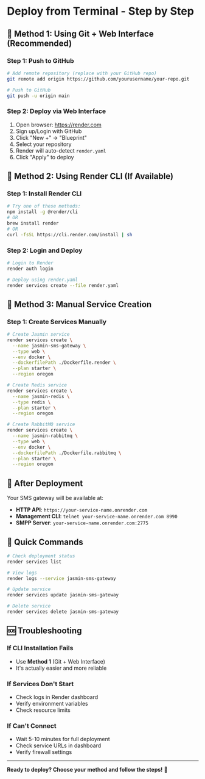 # Deploy from Terminal - Step by Step

## 🚀 **Method 1: Using Git + Web Interface (Recommended)**

### Step 1: Push to GitHub
```bash
# Add remote repository (replace with your GitHub repo)
git remote add origin https://github.com/yourusername/your-repo.git

# Push to GitHub
git push -u origin main
```

### Step 2: Deploy via Web Interface
1. Open browser: https://render.com
2. Sign up/Login with GitHub
3. Click "New +" → "Blueprint"
4. Select your repository
5. Render will auto-detect `render.yaml`
6. Click "Apply" to deploy

## 🚀 **Method 2: Using Render CLI (If Available)**

### Step 1: Install Render CLI
```bash
# Try one of these methods:
npm install -g @render/cli
# OR
brew install render
# OR
curl -fsSL https://cli.render.com/install | sh
```

### Step 2: Login and Deploy
```bash
# Login to Render
render auth login

# Deploy using render.yaml
render services create --file render.yaml
```

## 🚀 **Method 3: Manual Service Creation**

### Step 1: Create Services Manually
```bash
# Create Jasmin service
render services create \
  --name jasmin-sms-gateway \
  --type web \
  --env docker \
  --dockerfilePath ./Dockerfile.render \
  --plan starter \
  --region oregon

# Create Redis service
render services create \
  --name jasmin-redis \
  --type redis \
  --plan starter \
  --region oregon

# Create RabbitMQ service
render services create \
  --name jasmin-rabbitmq \
  --type web \
  --env docker \
  --dockerfilePath ./Dockerfile.rabbitmq \
  --plan starter \
  --region oregon
```

## 📱 **After Deployment**

Your SMS gateway will be available at:
- **HTTP API**: `https://your-service-name.onrender.com`
- **Management CLI**: `telnet your-service-name.onrender.com 8990`
- **SMPP Server**: `your-service-name.onrender.com:2775`

## 🔧 **Quick Commands**

```bash
# Check deployment status
render services list

# View logs
render logs --service jasmin-sms-gateway

# Update service
render services update jasmin-sms-gateway

# Delete service
render services delete jasmin-sms-gateway
```

## 🆘 **Troubleshooting**

### If CLI Installation Fails
- Use **Method 1** (Git + Web Interface)
- It's actually easier and more reliable

### If Services Don't Start
- Check logs in Render dashboard
- Verify environment variables
- Check resource limits

### If Can't Connect
- Wait 5-10 minutes for full deployment
- Check service URLs in dashboard
- Verify firewall settings

---

**Ready to deploy? Choose your method and follow the steps!** 🚀
